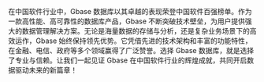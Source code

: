 在中国软件行业中，Gbase 数据库以其卓越的表现荣登中国软件百强榜单。作为一款高性能、高可靠性的数据库产品，Gbase 不断突破技术壁垒，为用户提供强大的数据管理解决方案。无论是海量数据的存储与分析，还是复杂业务场景下的高效运作，Gbase 始终保持领先优势。它凭借先进的技术架构和丰富的功能特性，在金融、电信、政府等多个领域赢得了广泛赞誉。选择 Gbase 数据库，就是选择了专业与信赖。让我们一起见证 Gbase 在中国软件行业的辉煌成就，共同开启数据驱动未来的新篇章！